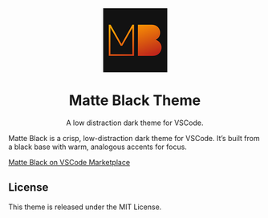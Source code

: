 <img src="assets/icon.png" style="display: block; margin: 0 auto;" alt="Matte Black Theme Icon" />

<h1 style="text-align: center;">Matte Black Theme</h1>
<p style="text-align: center;">A low distraction dark theme for VSCode.</p>

Matte Black is a crisp, low-distraction dark theme for VSCode. It’s built from a black base with warm, analogous accents for focus.

[Matte Black on VSCode Marketplace](https://marketplace.visualstudio.com/items?itemName=TahaYVR.matteblack)

## License

This theme is released under the MIT License.
